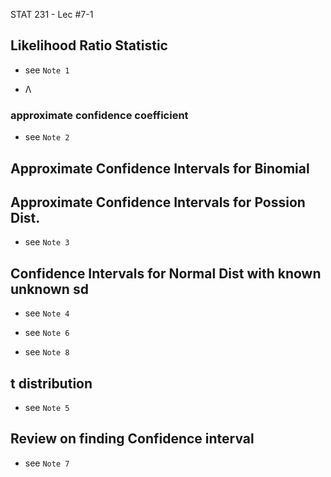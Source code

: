 STAT 231 - Lec #7-1

## Likelihood Ratio Statistic

* see `Note 1`

*  Λ


### approximate confidence coefficient

* see `Note 2`

## Approximate Confidence Intervals for Binomial

## Approximate Confidence Intervals for Possion Dist.

* see `Note 3`

## Confidence Intervals for Normal Dist with known unknown sd

* see `Note 4`

* see `Note 6`

* see `Note 8`

## t distribution

* see `Note 5`

## Review on finding Confidence interval

* see `Note 7`